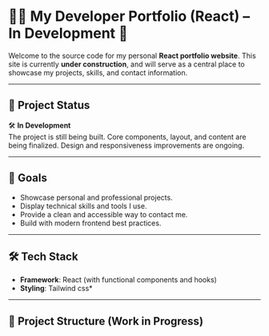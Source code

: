 # 🧑‍💻 My Developer Portfolio (React) – In Development 🚧

Welcome to the source code for my personal **React portfolio website**. This site is currently **under construction**, and will serve as a central place to showcase my projects, skills, and contact information.

---

## 🚧 Project Status

🛠️ **In Development**  
The project is still being built. Core components, layout, and content are being finalized. Design and responsiveness improvements are ongoing.

---

## 🌟 Goals

- Showcase personal and professional projects.
- Display technical skills and tools I use.
- Provide a clean and accessible way to contact me.
- Build with modern frontend best practices.

---

## 🛠️ Tech Stack

- **Framework**: React (with functional components and hooks)
- **Styling**: Tailwind css*


---

## 📁 Project Structure (Work in Progress)

